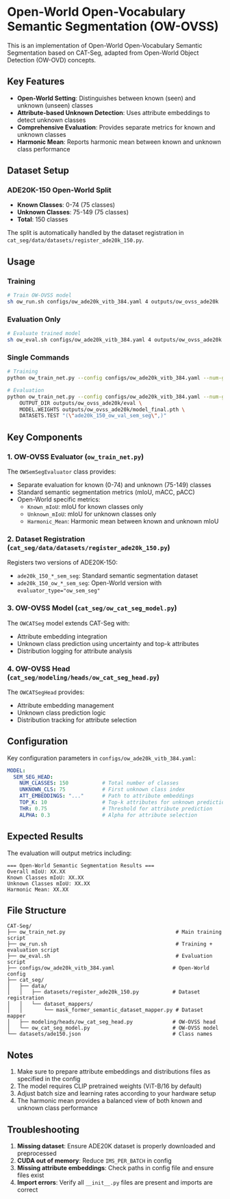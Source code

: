 # Open-World Open-Vocabulary Semantic Segmentation (OW-OVSS)

This is an implementation of Open-World Open-Vocabulary Semantic Segmentation based on CAT-Seg, adapted from Open-World Object Detection (OW-OVD) concepts.

## Key Features

- **Open-World Setting**: Distinguishes between known (seen) and unknown (unseen) classes
- **Attribute-based Unknown Detection**: Uses attribute embeddings to detect unknown classes
- **Comprehensive Evaluation**: Provides separate metrics for known and unknown classes
- **Harmonic Mean**: Reports harmonic mean between known and unknown class performance

## Dataset Setup

### ADE20K-150 Open-World Split

- **Known Classes**: 0-74 (75 classes)
- **Unknown Classes**: 75-149 (75 classes)
- **Total**: 150 classes

The split is automatically handled by the dataset registration in `cat_seg/data/datasets/register_ade20k_150.py`.

## Usage

### Training

```bash
# Train OW-OVSS model
sh ow_run.sh configs/ow_ade20k_vitb_384.yaml 4 outputs/ow_ovss_ade20k
```

### Evaluation Only

```bash
# Evaluate trained model
sh ow_eval.sh configs/ow_ade20k_vitb_384.yaml 4 outputs/ow_ovss_ade20k
```

### Single Commands

```bash
# Training
python ow_train_net.py --config configs/ow_ade20k_vitb_384.yaml --num-gpus 4 OUTPUT_DIR outputs/ow_ovss_ade20k

# Evaluation
python ow_train_net.py --config configs/ow_ade20k_vitb_384.yaml --num-gpus 4 --eval-only \
    OUTPUT_DIR outputs/ow_ovss_ade20k/eval \
    MODEL.WEIGHTS outputs/ow_ovss_ade20k/model_final.pth \
    DATASETS.TEST "(\"ade20k_150_ow_val_sem_seg\",)"
```

## Key Components

### 1. OW-OVSS Evaluator (`ow_train_net.py`)

The `OWSemSegEvaluator` class provides:
- Separate evaluation for known (0-74) and unknown (75-149) classes
- Standard semantic segmentation metrics (mIoU, mACC, pACC)
- Open-World specific metrics:
  - `Known_mIoU`: mIoU for known classes only
  - `Unknown_mIoU`: mIoU for unknown classes only  
  - `Harmonic_Mean`: Harmonic mean between known and unknown mIoU

### 2. Dataset Registration (`cat_seg/data/datasets/register_ade20k_150.py`)

Registers two versions of ADE20K-150:
- `ade20k_150_*_sem_seg`: Standard semantic segmentation dataset
- `ade20k_150_ow_*_sem_seg`: Open-World version with `evaluator_type="ow_sem_seg"`

### 3. OW-OVSS Model (`cat_seg/ow_cat_seg_model.py`)

The `OWCATSeg` model extends CAT-Seg with:
- Attribute embedding integration
- Unknown class prediction using uncertainty and top-k attributes
- Distribution logging for attribute analysis

### 4. OW-OVSS Head (`cat_seg/modeling/heads/ow_cat_seg_head.py`)

The `OWCATSegHead` provides:
- Attribute embedding management
- Unknown class prediction logic
- Distribution tracking for attribute selection

## Configuration

Key configuration parameters in `configs/ow_ade20k_vitb_384.yaml`:

```yaml
MODEL:
  SEM_SEG_HEAD:
    NUM_CLASSES: 150           # Total number of classes
    UNKNOWN_CLS: 75            # First unknown class index
    ATT_EMBEDDINGS: "..."      # Path to attribute embeddings
    TOP_K: 10                  # Top-k attributes for unknown prediction
    THR: 0.75                  # Threshold for attribute prediction
    ALPHA: 0.3                 # Alpha for attribute selection
```

## Expected Results

The evaluation will output metrics including:

```
=== Open-World Semantic Segmentation Results ===
Overall mIoU: XX.XX
Known Classes mIoU: XX.XX
Unknown Classes mIoU: XX.XX  
Harmonic Mean: XX.XX
```

## File Structure

```
CAT-Seg/
├── ow_train_net.py                                    # Main training script
├── ow_run.sh                                          # Training + evaluation script  
├── ow_eval.sh                                         # Evaluation script
├── configs/ow_ade20k_vitb_384.yaml                   # Open-World config
├── cat_seg/
│   ├── data/
│   │   ├── datasets/register_ade20k_150.py           # Dataset registration
│   │   └── dataset_mappers/
│   │       └── mask_former_semantic_dataset_mapper.py # Dataset mapper
│   ├── modeling/heads/ow_cat_seg_head.py             # OW-OVSS head
│   └── ow_cat_seg_model.py                           # OW-OVSS model
└── datasets/ade150.json                              # Class names
```

## Notes

1. Make sure to prepare attribute embeddings and distributions files as specified in the config
2. The model requires CLIP pretrained weights (ViT-B/16 by default)
3. Adjust batch size and learning rates according to your hardware setup
4. The harmonic mean provides a balanced view of both known and unknown class performance

## Troubleshooting

1. **Missing dataset**: Ensure ADE20K dataset is properly downloaded and preprocessed
2. **CUDA out of memory**: Reduce `IMS_PER_BATCH` in config
3. **Missing attribute embeddings**: Check paths in config file and ensure files exist
4. **Import errors**: Verify all `__init__.py` files are present and imports are correct
